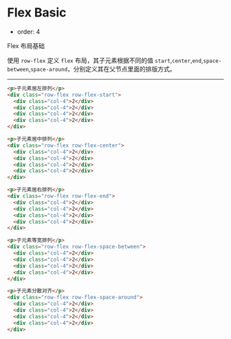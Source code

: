 # Flex Basic

- order: 4 

Flex 布局基础

使用 `row-flex` 定义 `flex` 布局，其子元素根据不同的值 `start`,`center`,`end`,`space-between`,`space-around`，分别定义其在父节点里面的排版方式。

---

````html
<p>子元素居左排列</p>
<div class="row-flex row-flex-start">
  <div class="col-4">2</div>
  <div class="col-4">2</div>
  <div class="col-4">2</div>
  <div class="col-4">2</div>
</div>

<p>子元素居中排列</p>
<div class="row-flex row-flex-center">
  <div class="col-4">2</div>
  <div class="col-4">2</div>
  <div class="col-4">2</div>
  <div class="col-4">2</div>
</div>

<p>子元素居右排列</p>
<div class="row-flex row-flex-end">
  <div class="col-4">2</div>
  <div class="col-4">2</div>
  <div class="col-4">2</div>
  <div class="col-4">2</div>
</div>

<p>子元素等宽排列</p>
<div class="row-flex row-flex-space-between">
  <div class="col-4">2</div>
  <div class="col-4">2</div>
  <div class="col-4">2</div>
  <div class="col-4">2</div>
</div>

<p>子元素分散对齐</p>
<div class="row-flex row-flex-space-around">
  <div class="col-4">2</div>
  <div class="col-4">2</div>
  <div class="col-4">2</div>
  <div class="col-4">2</div>
</div>

````




